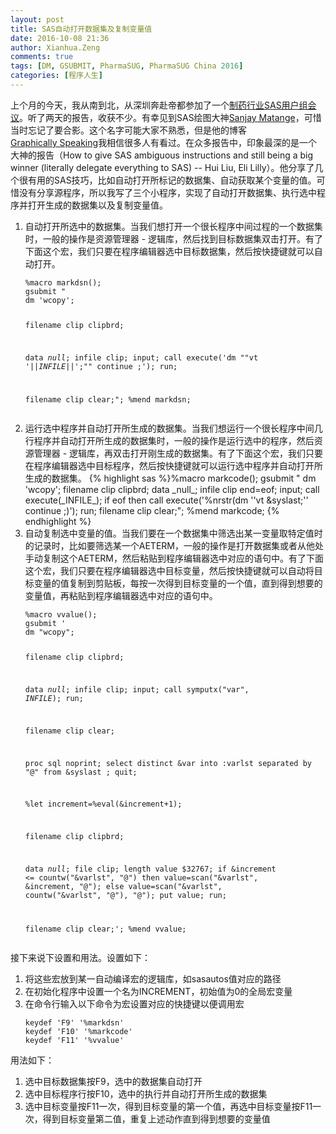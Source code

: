 ```yaml
---
layout: post
title: SAS自动打开数据集及复制变量值
date: 2016-10-08 21:36
author: Xianhua.Zeng
comments: true
tags: [DM, GSUBMIT, PharmaSUG, PharmaSUG China 2016]
categories: [程序人生]
---
```

<p>上个月的今天，我从南到北，从深圳奔赴帝都参加了一个<span style="text-decoration: none;"><a href="http://www.pharmasug.org/" target="_blank">制药行业SAS用户组会议</a></span>。听了两天的报告，收获不少。有幸见到SAS绘图大神<a href="https://support.sas.com/publishing/authors/matange.html" target="_blank"><span style="text-decoration: none;">Sanjay Matange</span></a>，可惜当时忘记了要合影。这个名字可能大家不熟悉，但是他的博客<a href="http://blogs.sas.com/content/graphicallyspeaking/" target="_blank"><span style="text-decoration: none;">Graphically Speaking</span></a>我相信很多人有看过。在众多报告中，印象最深的是一个大神的报告（How to give SAS ambiguous instructions and still being a big winner (literally delegate everything to SAS) -- Hui Liu, Eli Lilly）。他分享了几个很有用的SAS技巧，比如自动打开所标记的数据集、自动获取某个变量的值。可惜没有分享源程序，所以我写了三个小程序，实现了自动打开数据集、执行选中程序并打开生成的数据集以及复制变量值。</p>
<ol>
	<li>自动打开所选中的数据集。当我们想打开一个很长程序中间过程的一个数据集时，一般的操作是资源管理器 - 逻辑库，然后找到目标数据集双击打开。有了下面这个宏，我们只要在程序编辑器选中目标数据集，然后按快捷键就可以自动打开。
<pre><code>%macro markdsn();
gsubmit "
dm 'wcopy';

filename clip clipbrd;

data _null_;
    infile clip;
    input;
    call execute('dm ""vt '||_INFILE_||';"" continue ;');
run;

filename clip clear;";
%mend markdsn;</code></pre>
</li>
  <li>运行选中程序并自动打开所生成的数据集。当我们想运行一个很长程序中间几行程序并自动打开所生成的数据集时，一般的操作是运行选中的程序，然后资源管理器 - 逻辑库，再双击打开刚生成的数据集。有了下面这个宏，我们只要在程序编辑器选中目标程序，然后按快捷键就可以运行选中程序并自动打开所生成的数据集。
{% highlight sas %}%macro markcode();
gsubmit "
dm 'wcopy';
filename clip clipbrd;
data _null_;
    infile clip end=eof;
    input;
    call execute(_INFILE_);
    if eof then call execute('%nrstr(dm ''vt &syslast;'' continue ;)');
run;
filename clip clear;";
%mend markcode;
{% endhighlight %}
</li>
	<li>自动复制选中变量的值。当我们要在一个数据集中筛选出某一变量取特定值时的记录时，比如要筛选某一个AETERM，一般的操作是打开数据集或者从他处手动复制这个AETERM，然后粘贴到程序编辑器选中对应的语句中。有了下面这个宏，我们只要在程序编辑器选中目标变量，然后按快捷键就可以自动将目标变量的值复制到剪贴板，每按一次得到目标变量的一个值，直到得到想要的变量值，再粘贴到程序编辑器选中对应的语句中。
<pre><code>%macro vvalue();
gsubmit '
dm "wcopy";

filename clip clipbrd;

data _null_;
    infile clip;
    input;
    call symputx("var", _INFILE_);
run;

filename clip clear;

proc sql noprint;
    select distinct &amp;var into :varlst separated by "@"
    from &amp;syslast
    ;
quit;

%let increment=%eval(&amp;increment+1);

filename clip clipbrd;

data _null_;
    file clip;
    length value $32767;
	  if &amp;increment &lt;= countw("&amp;varlst", "@") then value=scan("&amp;varlst", &amp;increment, "@");
	  else value=scan("&amp;varlst", countw("&amp;varlst", "@"), "@");
    put value;
run;

filename clip clear;';
%mend vvalue;</code></pre>
</li>
</ol>
<p>接下来说下设置和用法。设置如下：</p>
<ol>
	<li>将这些宏放到某一自动编译宏的逻辑库，如sasautos值对应的路径</li>
	<li>在初始化程序中设置一个名为INCREMENT，初始值为0的全局宏变量</li>
	<li>在命令行输入以下命令为宏设置对应的快捷键以便调用宏
<pre><code>keydef 'F9' '%markdsn'
keydef 'F10' '%markcode'
keydef 'F11' '%vvalue'</code></pre>
</li>
</ol>
<p>用法如下：</p>
<ol>
	<li>选中目标数据集按F9，选中的数据集自动打开</li>
  <li>选中目标程序行按F10，选中的执行并自动打开所生成的数据集</li>  
	<li>选中目标变量按F11一次，得到目标变量的第一个值，再选中目标变量按F11一次，得到目标变量第二值，重复上述动作直到得到想要的变量值</li>
</ol>